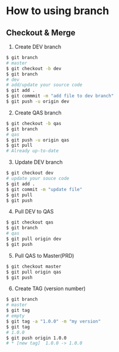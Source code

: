 # How to using branch

## Checkout & Merge
1. Create DEV branch
```bash
$ git branch
# master
$ git checkout -b dev
$ git branch
# dev
# add/update your source code
$ git add .
$ git commmit -m "add file to dev branch"
$ git push -u origin dev
```
2. Create QAS branch
```bash
$ git checkout -b qas
$ git branch
# qas
$ git push -u origin qas
$ git pull
# Already up-to-date
```
3. Update DEV branch
```bash
$ git checkout dev
# update your souce code
$ git add .
$ git commit -m "update file"
$ git pull
$ git push
```
4. Pull DEV to QAS
```bash
$ git checkout qas
$ git branch
# qas
$ git pull origin dev
$ git push
```
5. Pull QAS to Master(PRD)
```bash
$ git checkout master
$ git pull origin qas
$ git push
```
6. Create TAG (version number)
```bash
$ git branch
# master
$ git tag
# empty
$ git tag -a "1.0.0" -m "my version"
$ git tag
# 1.0.0
$ git push origin 1.0.0
# * [new tag]  1.0.0 -> 1.0.0
```